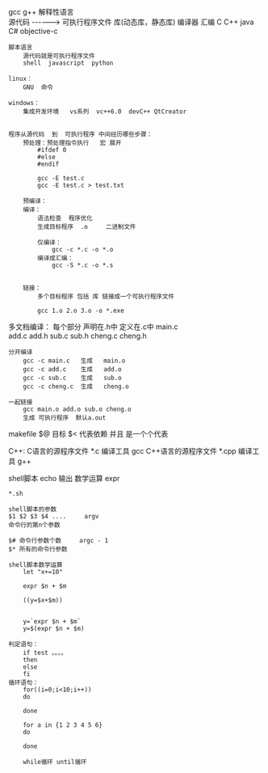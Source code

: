 gcc g++
	解释性语言  
		源代码    ------>     可执行程序文件 库(动态库，静态库)
				  编译器
		汇编  C  C++  java C#  objective-c

	脚本语言
		源代码就是可执行程序文件
		shell  javascript  python  

	linux：
		GNU  命令 

	windows：
		集成开发环境   vs系列  vc++6.0  devC++ QtCreator


	程序从源代码  到  可执行程序 中间经历哪些步骤：
		预处理：预处理指令执行   宏 展开
			#ifdef 0
			#else
			#endif

			gcc -E test.c 
			gcc -E test.c > test.txt

		预编译：
		编译：
			语法检查  程序优化
			生成目标程序  .o     二进制文件

			仅编译：
				gcc -c *.c -o *.o
			编译成汇编：
				gcc -S *.c -o *.s


		链接：
			多个目标程序 包括 库 链接成一个可执行程序文件

			gcc 1.o 2.o 3.o -o *.exe

多文档编译：
	每个部分  声明在.h中  定义在.c中
		main.c  
		add.c add.h
		sub.c sub.h
		cheng.c cheng.h 

	分开编译
		gcc -c main.c   生成   main.o
		gcc -c add.c    生成   add.o
		gcc -c sub.c    生成   sub.o
		gcc -c cheng.c  生成   cheng.o

	一起链接
		gcc main.o add.o sub.o cheng.o 
		生成 可执行程序  默认a.out

makefile
	$@   目标
	$<   代表依赖 并且   是一个个代表


C++:
	C语言的源程序文件  *.c  编译工具 gcc
	C++语言的源程序文件 *.cpp 编译工具 g++

shell脚本
	echo 输出
	数学运算  expr 

	*.sh

	shell脚本的参数
	$1 $2 $3 $4 ....     argv
	命令行的第n个参数

	$# 命令行参数个数     argc - 1 
	$* 所有的命令行参数

	shell脚本数学运算
		let "x+=10"

		expr $n + $m

		((y=$x+$m))


		y=`expr $n + $m`
		y=$(expr $n + $m)

	判定语句：
		if test 。。。。
		then
		else
		fi
	循环语句：
		for((i=0;i<10;i++))
		do

		done

		for a in {1 2 3 4 5 6}
		do

		done

		while循环 until循环
